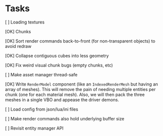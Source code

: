 # Tasks

[  ] Loading textures

[OK] Chunks

[OK] Sort render commands back-to-front (for non-transparent objects) to avoid redraw

[OK] Collapse contiguous cubes into less geometry

[OK] Fix weird visual chunk bugs (empty chunks, etc)

[  ] Make asset manager thread-safe

[OK] Write `RenderModel` component (like an `IndexedRenderMesh` but having an array of meshes).
     This will remove the pain of needing multiple entities per chunk (one for each material mesh).
     Also, we will then pack the three meshes in a single VBO and appease the driver demons.

[  ] Load config from json/lua/ini files

[  ] Make render commands also hold underlying buffer size

[  ] Revisit entity manager API